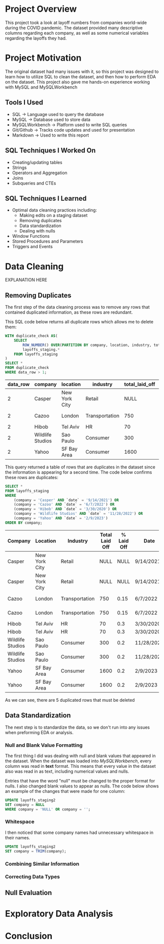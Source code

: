 # Project Overview
This project took a look at layoff numbers from companies world-wide during the COVID pandemic. The dataset provided many descriptive columns regarding each company, as well as some numerical variables regarding the layoffs they had.

# Project Motivation
The original dataset had many issues with it, so this project was designed to learn how to utilize SQL to clean the dataset, and then how to perform EDA on the dataset. This project also gave me hands-on experience working with MySQL and MySQLWorkbench

## Tools I Used
- SQL → Language used to query the database
- MySQL → Database used to store data
- MySQLWorkbench → Platform used to write SQL queries
- Git/Github → Tracks code updates and used for presentation
- Markdown → Used to write this report

## SQL Techniques I Worked On
- Creating/updating tables
- Strings
- Operators and Aggregation
- Joins
- Subqueries and CTEs

## SQL Techniques I Learned
- Optimal data cleaning practices including:
    - Making edits on a staging dataset
    - Removing duplicates
    - Data standardization
    - Dealing with nulls
- Window Functions
- Stored Procedures and Parameters
- Triggers and Events

# Data Cleaning
EXPLANATION HERE

## Removing Duplicates
The first step of the data cleaning process was to remove any rows that contained duplicated information, as these rows are redundant. 

This SQL code below returns all duplicate rows which allows me to delete them:
```SQL
WITH duplicate_check AS(
	SELECT 
		ROW_NUMBER() OVER(PARTITION BY company, location, industry, total_laid_off, percentage_laid_off, `date`, stage, country, funds_raised_millions) AS data_row,
		layoffs_staging.*
	FROM layoffs_staging
)
SELECT *
FROM duplicate_check
WHERE data_row > 1;
```

| data_row | company           | location       | industry      | total_laid_off | percentage_laid_off | date       | stage     | country         | funds_raised_millions |
|----------|-------------------|----------------|---------------|----------------|----------------------|------------|-----------|------------------|------------------------|
| 2        | Casper            | New York City  | Retail        | NULL           | NULL                 | 9/14/2021  | Post-IPO  | United States    | 339                    |
| 2        | Cazoo             | London         | Transportation| 750            | 0.15                 | 6/7/2022   | Post-IPO  | United Kingdom   | 2000                   |
| 2        | Hibob             | Tel Aviv       | HR            | 70             | 0.3                  | 3/30/2020  | Series A  | Israel           | 45                     |
| 2        | Wildlife Studios  | Sao Paulo      | Consumer      | 300            | 0.2                  | 11/28/2022 | Unknown   | Brazil           | 260                    |
| 2        | Yahoo             | SF Bay Area    | Consumer      | 1600           | 0.2                  | 2/9/2023   | Acquired  | United States    | 6                      |

This query returned a table of rows that are duplicates in the dataset since the information is appearing for a second time. The code below confirms these rows are duplicates:

```SQL
SELECT *
FROM layoffs_staging
WHERE
	(company = 'Casper' AND `date` = '9/14/2021') OR
    (company = 'Cazoo' AND `date` = '6/7/2022') OR
    (company = 'Hibob' AND `date` = '3/30/2020') OR
    (company = 'Wildlife Studios' AND `date` = '11/28/2022') OR
    (company = 'Yahoo' AND `date` = '2/9/2023')
ORDER BY company;
```
| Company           | Location       | Industry      | Total Laid Off | % Laid Off | Date       | Stage     | Country         | Funds Raised (M) |
|------------------|----------------|---------------|----------------|-------------|------------|-----------|------------------|-------------------|
| Casper           | New York City  | Retail        | NULL           | NULL        | 9/14/2021  | Post-IPO | United States    | 339               |
| Casper           | New York City  | Retail        | NULL           | NULL        | 9/14/2021  | Post-IPO | United States    | 339               |
| Cazoo            | London         | Transportation| 750            | 0.15        | 6/7/2022   | Post-IPO | United Kingdom   | 2000              |
| Cazoo            | London         | Transportation| 750            | 0.15        | 6/7/2022   | Post-IPO | United Kingdom   | 2000              |
| Hibob            | Tel Aviv       | HR            | 70             | 0.3         | 3/30/2020  | Series A | Israel           | 45                |
| Hibob            | Tel Aviv       | HR            | 70             | 0.3         | 3/30/2020  | Series A | Israel           | 45                |
| Wildlife Studios | Sao Paulo      | Consumer      | 300            | 0.2         | 11/28/2022 | Unknown  | Brazil           | 260               |
| Wildlife Studios | Sao Paulo      | Consumer      | 300            | 0.2         | 11/28/2022 | Unknown  | Brazil           | 260               |
| Yahoo            | SF Bay Area    | Consumer      | 1600           | 0.2         | 2/9/2023   | Acquired | United States    | 6                 |
| Yahoo            | SF Bay Area    | Consumer      | 1600           | 0.2         | 2/9/2023   | Acquired | United States    | 6                 |

As we can see, there are 5 duplicated rows that must be deleted

## Data Standardization
The next step is to standardize the data, so we don't run into any issues when preforming EDA or analysis.

### Null and Blank Value Formatting
The first thing I did was dealing with null and blank values that appeared in the dataset. When the dataset was loaded into *MySQLWorkbench*, every column was read in **text** format. This means that every value in the dataset also was read in as text, including numerical values and nulls. 

Entries that have the word "null" must be changed to the proper format for nulls. I also changed blank values to appear as nulls. The code below shows an example of the changes that were made for one column:
```SQL
UPDATE layoffs_staging2
SET company = NULL 
WHERE company = 'NULL' OR company = '';
```

### Whitespace
I then noticed that some company names had unnecessary whitespace in their names. 
```SQL
UPDATE layoffs_staging2
SET company = TRIM(company);
```

### Combining Similar Information


### Correcting Data Types



## Null Evaluation

# Exploratory Data Analysis

# Conclusion